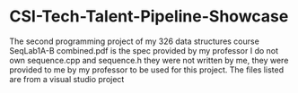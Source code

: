 # CSI-Tech-Talent-Pipeline-Showcase
The second programming project of my 326 data structures course
SeqLab1A-B combined.pdf is the spec provided by my professor
 I do not own sequence.cpp and sequence.h they were not written by me, they were provided to me by my professor to be 
  used for this project.
The files listed are from a visual studio project 
